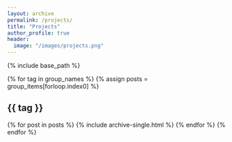 ```yaml
---
layout: archive
permalink: /projects/
title: "Projects"
author_profile: true
header:
  image: "/images/projects.png"
---
```


{% include base_path %}

{% for tag in group_names %}
  {% assign posts = group_items[forloop.index0] %}
  <h2 id="{{ tag | slugify }}" class="archive__subtitle">{{ tag }}</h2>
  {% for post in posts %}
    {% include archive-single.html %}
  {% endfor %}
{% endfor %}
